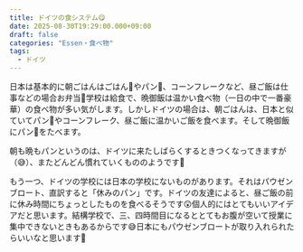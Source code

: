 ```yaml
---
title: ドイツの食システム😋
date: 2025-08-30T19:29:00.000+09:00
draft: false
categories: "Essen・食べ物"
tags:
  - ドイツ
---
```

日本は基本的に朝ごはんはごはん🍚やパン🍞、コーンフレークなど、昼ご飯は仕事などの場合お弁当🍱学校は給食で、晩御飯は温かい食べ物（一日の中で一番豪華）の食べ物が多い気がします。しかしドイツの場合は、朝ごはんは、日本と似ていてパン🥨やコーンフレーク、昼ご飯に温かいご飯を食べます。そして晩御飯にパン🍞をたべます。

朝も晩もパンというのは、ドイツに来たしばらくするときつくなってきますが（😅）、またどんどん慣れていくもののようです🤔

もう一つ、ドイツの学校には日本の学校にないものがあります。それはパウゼンブロート、直訳すると「休みのパン」です。ドイツの友達によると、昼ご飯の前に休み時間にちょっとしたものを食べるそうです😲個人的にはとてもいいアイデアだと思います。結構学校で、三、四時間目になるととてもお腹が空いて授業に集中できないときもあるからです😅日本にもパウゼンブロートが取り入れられたらいいなと思います🤔
